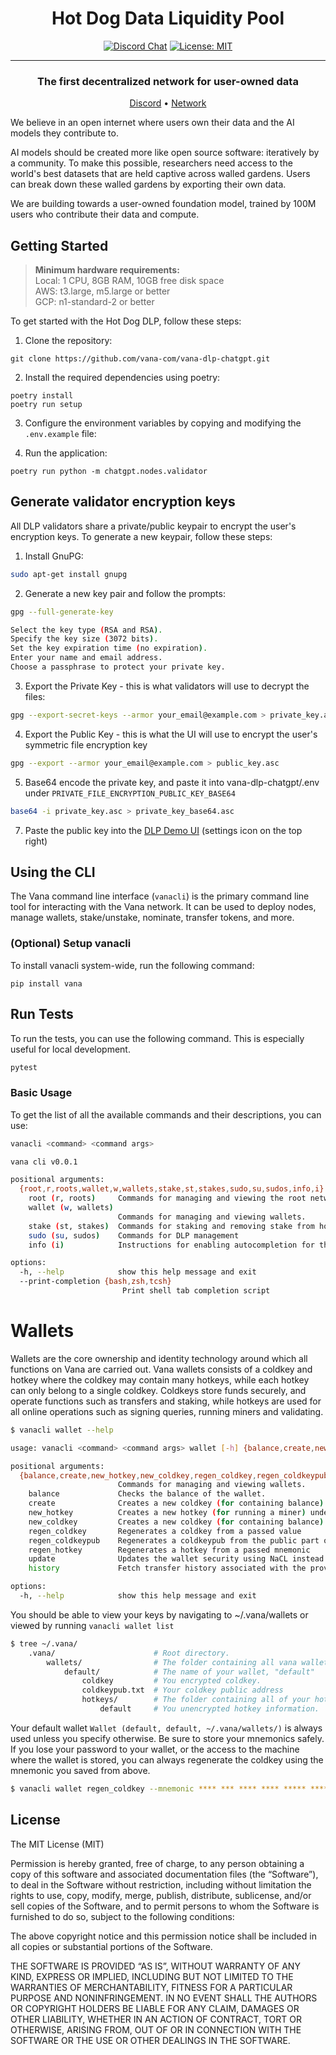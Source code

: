 <div align="center">

# **Hot Dog Data Liquidity Pool** <!-- omit in toc -->
[![Discord Chat](https://img.shields.io/discord/308323056592486420.svg)](https://discord.gg/xx98TSE8)
[![License: MIT](https://img.shields.io/badge/License-MIT-yellow.svg)](https://opensource.org/licenses/MIT)

---

### The first decentralized network for user-owned data <!-- omit in toc -->

[Discord](https://discord.gg/xx98TSE8) • [Network](https://satori.vanascan.io)

</div>

We believe in an open internet where users own their data and the AI models they contribute to.

AI models should be created more like open source software: iteratively by a community. To make this possible, researchers need access to the world's best datasets that are held captive across walled gardens. Users can break down these walled gardens by exporting their own data.

We are building towards a user-owned foundation model, trained by 100M users who contribute their data and compute.

## Getting Started

> <b>Minimum hardware requirements:</b>  
Local: 1 CPU, 8GB RAM, 10GB free disk space  
AWS: t3.large, m5.large or better  
GCP: n1-standard-2 or better  

To get started with the Hot Dog DLP, follow these steps:

1. Clone the repository:
```shell
git clone https://github.com/vana-com/vana-dlp-chatgpt.git
```

2. Install the required dependencies using poetry:
```shell
poetry install
poetry run setup
```
3. Configure the environment variables by copying and modifying the `.env.example` file:

4. Run the application:
```shell
poetry run python -m chatgpt.nodes.validator
```

## Generate validator encryption keys
All DLP validators share a private/public keypair to encrypt the user's encryption keys. To generate a new keypair, follow these steps:
1. Install GnuPG:
```bash
sudo apt-get install gnupg
```

2. Generate a new key pair and follow the prompts:
```bash
gpg --full-generate-key

Select the key type (RSA and RSA).
Specify the key size (3072 bits).
Set the key expiration time (no expiration).
Enter your name and email address.
Choose a passphrase to protect your private key.
```

3. Export the Private Key - this is what validators will use to decrypt the files:
```bash
gpg --export-secret-keys --armor your_email@example.com > private_key.asc
```

4. Export the Public Key - this is what the UI will use to encrypt the user's symmetric file encryption key
```bash
gpg --export --armor your_email@example.com > public_key.asc
```

5. Base64 encode the private key, and paste it into vana-dlp-chatgpt/.env under `PRIVATE_FILE_ENCRYPTION_PUBLIC_KEY_BASE64`
```bash
base64 -i private_key.asc > private_key_base64.asc
```

7. Paste the public key into the [DLP Demo UI](https://dlp-ui.vercel.vana.com/claim/upload) (settings icon on the top right)
## Using the CLI
The Vana command line interface (`vanacli`) is the primary command line tool for interacting with the Vana network.
It can be used to deploy nodes, manage wallets, stake/unstake, nominate, transfer tokens, and more.

### (Optional) Setup vanacli
To install vanacli system-wide, run the following command:

```shell
pip install vana
```

## Run Tests
To run the tests, you can use the following command. This is especially useful for local development.

```bash
pytest
```

### Basic Usage

To get the list of all the available commands and their descriptions, you can use:

```bash
vanacli <command> <command args>

vana cli v0.0.1

positional arguments:
  {root,r,roots,wallet,w,wallets,stake,st,stakes,sudo,su,sudos,info,i}
    root (r, roots)     Commands for managing and viewing the root network.
    wallet (w, wallets)
                        Commands for managing and viewing wallets.
    stake (st, stakes)  Commands for staking and removing stake from hotkey accounts.
    sudo (su, sudos)    Commands for DLP management
    info (i)            Instructions for enabling autocompletion for the CLI.

options:
  -h, --help            show this help message and exit
  --print-completion {bash,zsh,tcsh}
                         Print shell tab completion script
```

# Wallets

Wallets are the core ownership and identity technology around which all functions on Vana are carried out.
Vana wallets consists of a coldkey and hotkey where the coldkey may contain many hotkeys, while each hotkey can only belong to a single coldkey.
Coldkeys store funds securely, and operate functions such as transfers and staking, while hotkeys are used for all online operations such as signing queries, running miners and validating.


```bash
$ vanacli wallet --help

usage: vanacli <command> <command args> wallet [-h] {balance,create,new_hotkey,new_coldkey,regen_coldkey,regen_coldkeypub,regen_hotkey,update,history} ...

positional arguments:
  {balance,create,new_hotkey,new_coldkey,regen_coldkey,regen_coldkeypub,regen_hotkey,update,history}
                        Commands for managing and viewing wallets.
    balance             Checks the balance of the wallet.
    create              Creates a new coldkey (for containing balance) under the specified path.
    new_hotkey          Creates a new hotkey (for running a miner) under the specified path.
    new_coldkey         Creates a new coldkey (for containing balance) under the specified path.
    regen_coldkey       Regenerates a coldkey from a passed value
    regen_coldkeypub    Regenerates a coldkeypub from the public part of the coldkey.
    regen_hotkey        Regenerates a hotkey from a passed mnemonic
    update              Updates the wallet security using NaCL instead of ansible vault.
    history             Fetch transfer history associated with the provided wallet

options:
  -h, --help            show this help message and exit
```

You should be able to view your keys by navigating to ~/.vana/wallets or viewed by running ```vanacli wallet list```
```bash
$ tree ~/.vana/
    .vana/                      # Root directory.
        wallets/                # The folder containing all vana wallets.
            default/            # The name of your wallet, "default"
                coldkey         # You encrypted coldkey.
                coldkeypub.txt  # Your coldkey public address
                hotkeys/        # The folder containing all of your hotkeys.
                    default     # You unencrypted hotkey information.
```
Your default wallet ```Wallet (default, default, ~/.vana/wallets/)``` is always used unless you specify otherwise.
Be sure to store your mnemonics safely.
If you lose your password to your wallet, or the access to the machine where the wallet is stored, you can always regenerate the coldkey using the mnemonic you saved from above.
```bash
$ vanacli wallet regen_coldkey --mnemonic **** *** **** **** ***** **** *** **** **** **** ***** *****
```

## License
The MIT License (MIT)

Permission is hereby granted, free of charge, to any person obtaining a copy of this software and associated documentation files (the “Software”), to deal in the Software without restriction, including without limitation the rights to use, copy, modify, merge, publish, distribute, sublicense, and/or sell copies of the Software, and to permit persons to whom the Software is furnished to do so, subject to the following conditions:

The above copyright notice and this permission notice shall be included in all copies or substantial portions of the Software.

THE SOFTWARE IS PROVIDED “AS IS”, WITHOUT WARRANTY OF ANY KIND, EXPRESS OR IMPLIED, INCLUDING BUT NOT LIMITED TO THE WARRANTIES OF MERCHANTABILITY, FITNESS FOR A PARTICULAR PURPOSE AND NONINFRINGEMENT. IN NO EVENT SHALL THE AUTHORS OR COPYRIGHT HOLDERS BE LIABLE FOR ANY CLAIM, DAMAGES OR OTHER LIABILITY, WHETHER IN AN ACTION OF CONTRACT, TORT OR OTHERWISE, ARISING FROM, OUT OF OR IN CONNECTION WITH THE SOFTWARE OR THE USE OR OTHER DEALINGS IN THE SOFTWARE.
